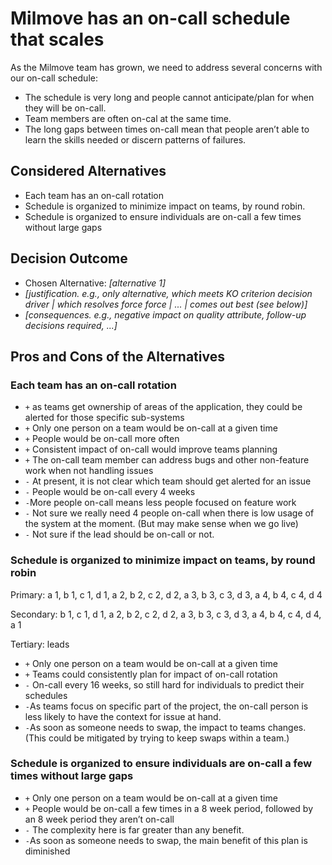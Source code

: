 # Milmove has an on-call schedule that scales

As the Milmove team has grown, we need to address several concerns with our on-call schedule:

- The schedule is very long and people cannot anticipate/plan for when they will be on-call.
- Team members are often on-cal at the same time.
- The long gaps between times on-call mean that people aren’t able to learn the skills needed or discern patterns of failures.

## Considered Alternatives

- Each team has an on-call rotation
- Schedule is organized to minimize impact on teams, by round robin.
- Schedule is organized to ensure individuals are on-call a few times without large gaps

## Decision Outcome

- Chosen Alternative: _[alternative 1]_
- _[justification. e.g., only alternative, which meets KO criterion decision driver | which resolves force force | ... | comes out best (see below)]_
- _[consequences. e.g., negative impact on quality attribute, follow-up decisions required, ...]_ <!-- optional -->

## Pros and Cons of the Alternatives

### Each team has an on-call rotation

- `+` as teams get ownership of areas of the application, they could be alerted for those specific sub-systems
- `+` Only one person on a team would be on-call at a given time
- `+` People would be on-call more often
- `+` Consistent impact of on-call would improve teams planning
- `+` The on-call team member can address bugs and other non-feature work when not handling issues
- `-` At present, it is not clear which team should get alerted for an issue
- `-` People would be on-call every 4 weeks
- `-`More people on-call means less people focused on feature work
- `-` Not sure we really need 4 people on-call when there is low usage of the system at the moment. (But may make sense when we go live)
- `-` Not sure if the lead should be on-call or not.

### Schedule is organized to minimize impact on teams, by round robin

Primary: a 1, b 1, c 1, d 1, a 2, b 2, c 2, d 2, a 3, b 3, c 3, d 3, a 4, b 4, c 4, d 4

Secondary: b 1, c 1, d 1, a 2, b 2, c 2, d 2, a 3, b 3, c 3, d 3, a 4, b 4, c 4, d 4, a 1

Tertiary: leads

- `+` Only one person on a team would be on-call at a given time
- `+` Teams could consistently plan for impact of on-call rotation
- `-` On-call every 16 weeks, so still hard for individuals to predict their schedules
- `-`As teams focus on specific part of the project, the on-call person is less likely to have the context for issue at hand.
- `-`As soon as someone needs to swap, the impact to teams changes. (This could be mitigated by trying to keep swaps within a team.)

### Schedule is organized to ensure individuals are on-call a few times without large gaps

- `+` Only one person on a team would be on-call at a given time
- `+` People would be on-call a few times in a 8 week period, followed by an 8 week period they aren’t on-call
- `-` The complexity here is far greater than any benefit.
- `-`As soon as someone needs to swap, the main benefit of this plan is diminished
